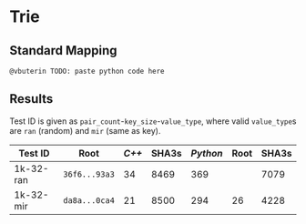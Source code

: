 # Trie

## Standard Mapping

```
@vbuterin TODO: paste python code here
```

## Results

Test ID is given as `pair_count`-`key_size`-`value_type`, where valid `value_type`s are `ran` (random) and `mir` (same as key).

| Test ID   | Root | *C++*  | SHA3s | *Python* | Root | SHA3s |
| --------- | ---- | ---- | ----- | ------ | -----| ----- |
| 1k-32-ran | `36f6...93a3` | 34   | 8469  | 369    |      | 7079  |
| 1k-32-mir | `da8a...0ca4` | 21   | 8500  | 294    | 26   | 4228  |

